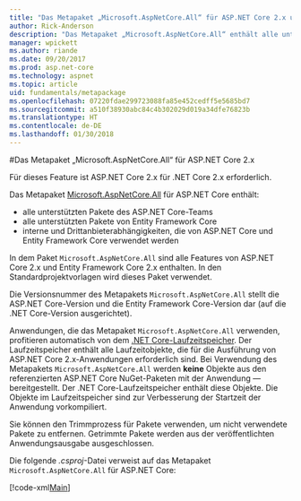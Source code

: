 ```yaml
---
title: "Das Metapaket „Microsoft.AspNetCore.All“ für ASP.NET Core 2.x und höher"
author: Rick-Anderson
description: "Das Metapaket „Microsoft.AspNetCore.All“ enthält alle unterstützten ASP.NET Core- und Entity Framework Core-Pakete zusammen mit ihren Abhängigkeiten."
manager: wpickett
ms.author: riande
ms.date: 09/20/2017
ms.prod: asp.net-core
ms.technology: aspnet
ms.topic: article
uid: fundamentals/metapackage
ms.openlocfilehash: 07220fdae299723088fa85e452cedff5e5685bd7
ms.sourcegitcommit: a510f38930abc84c4b302029d019a34dfe76823b
ms.translationtype: HT
ms.contentlocale: de-DE
ms.lasthandoff: 01/30/2018
---
```

#<a name="microsoftaspnetcoreall-metapackage-for-aspnet-core-2x"></a>Das Metapaket „Microsoft.AspNetCore.All“ für ASP.NET Core 2.x

Für dieses Feature ist ASP.NET Core 2.x für .NET Core 2.x erforderlich.

Das Metapaket [Microsoft.AspNetCore.All](https://www.nuget.org/packages/Microsoft.AspNetCore.All) für ASP.NET Core enthält:

* alle unterstützten Pakete des ASP.NET Core-Teams
* alle unterstützten Pakete von Entity Framework Core 
* interne und Drittanbieterabhängigkeiten, die von ASP.NET Core und Entity Framework Core verwendet werden 

In dem Paket `Microsoft.AspNetCore.All` sind alle Features von ASP.NET Core 2.x und Entity Framework Core 2.x enthalten. In den Standardprojektvorlagen wird dieses Paket verwendet.

Die Versionsnummer des Metapakets `Microsoft.AspNetCore.All` stellt die ASP.NET Core-Version und die Entity Framework Core-Version dar (auf die .NET Core-Version ausgerichtet).

Anwendungen, die das Metapaket `Microsoft.AspNetCore.All` verwenden, profitieren automatisch von dem [.NET Core-Laufzeitspeicher](https://docs.microsoft.com/dotnet/core/deploying/runtime-store). Der Laufzeitspeicher enthält alle Laufzeitobjekte, die für die Ausführung von ASP.NET Core 2.x-Anwendungen erforderlich sind. Bei Verwendung des Metapakets `Microsoft.AspNetCore.All` werden **keine** Objekte aus den referenzierten ASP.NET Core NuGet-Paketen mit der Anwendung &mdash; bereitgestellt. Der .NET Core-Laufzeitspeicher enthält diese Objekte. Die Objekte im Laufzeitspeicher sind zur Verbesserung der Startzeit der Anwendung vorkompiliert.

Sie können den Trimmprozess für Pakete verwenden, um nicht verwendete Pakete zu entfernen. Getrimmte Pakete werden aus der veröffentlichten Anwendungsausgabe ausgeschlossen.

Die folgende *.csproj*-Datei verweist auf das Metapaket `Microsoft.AspNetCore.All` für ASP.NET Core:

[!code-xml[Main](..\mvc\views\view-compilation\sample\MvcRazorCompileOnPublish2.csproj?highlight=9)]
